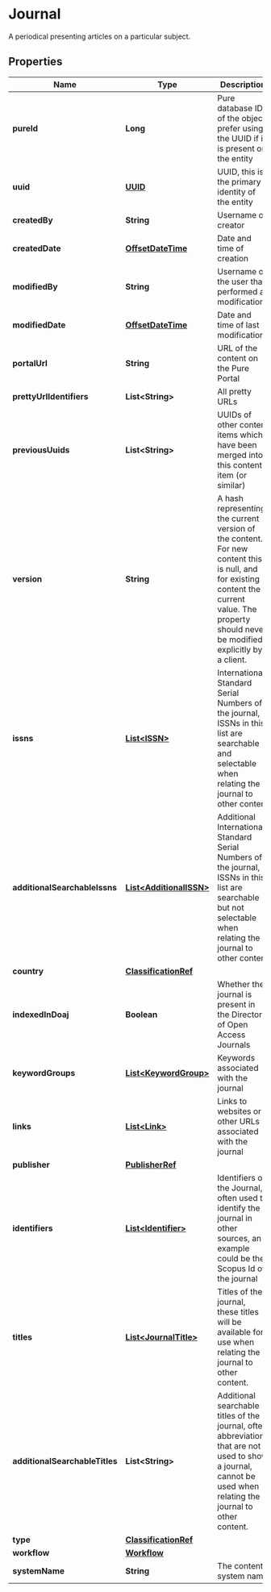 

# Journal

A periodical presenting articles on a particular subject.
## Properties

Name | Type | Description | Notes
------------ | ------------- | ------------- | -------------
**pureId** | **Long** | Pure database ID of the object, prefer using the UUID if it is present on the entity |  [optional] [readonly]
**uuid** | [**UUID**](UUID.md) | UUID, this is the primary identity of the entity |  [optional] [readonly]
**createdBy** | **String** | Username of creator |  [optional] [readonly]
**createdDate** | [**OffsetDateTime**](OffsetDateTime.md) | Date and time of creation |  [optional] [readonly]
**modifiedBy** | **String** | Username of the user that performed a modification |  [optional] [readonly]
**modifiedDate** | [**OffsetDateTime**](OffsetDateTime.md) | Date and time of last modification |  [optional] [readonly]
**portalUrl** | **String** | URL of the content on the Pure Portal |  [optional] [readonly]
**prettyUrlIdentifiers** | **List&lt;String&gt;** | All pretty URLs |  [optional] [readonly]
**previousUuids** | **List&lt;String&gt;** | UUIDs of other content items which have been merged into this content item (or similar) |  [optional] [readonly]
**version** | **String** | A hash representing the current version of the content. For new content this is null, and for existing content the current value. The property should never be modified explicitly by a client. |  [optional]
**issns** | [**List&lt;ISSN&gt;**](ISSN.md) | International Standard Serial Numbers of the journal, ISSNs in this list are searchable and selectable when relating the journal to other content |  [optional]
**additionalSearchableIssns** | [**List&lt;AdditionalISSN&gt;**](AdditionalISSN.md) | Additional International Standard Serial Numbers of the journal, ISSNs in this list are searchable but not selectable when relating the journal to other content |  [optional]
**country** | [**ClassificationRef**](ClassificationRef.md) |  |  [optional]
**indexedInDoaj** | **Boolean** | Whether the journal is present in the Directory of Open Access Journals |  [optional]
**keywordGroups** | [**List&lt;KeywordGroup&gt;**](KeywordGroup.md) | Keywords associated with the journal |  [optional]
**links** | [**List&lt;Link&gt;**](Link.md) | Links to websites or other URLs associated with the journal |  [optional]
**publisher** | [**PublisherRef**](PublisherRef.md) |  |  [optional]
**identifiers** | [**List&lt;Identifier&gt;**](Identifier.md) | Identifiers of the Journal, often used to identify the journal in other sources, an example could be the Scopus Id of the journal |  [optional]
**titles** | [**List&lt;JournalTitle&gt;**](JournalTitle.md) | Titles of the journal, these titles will be available for use when relating the journal to other content. |  [optional]
**additionalSearchableTitles** | **List&lt;String&gt;** | Additional searchable titles of the journal, often abbreviations that are not used to show a journal, cannot be used when relating the journal to other content. |  [optional]
**type** | [**ClassificationRef**](ClassificationRef.md) |  |  [optional]
**workflow** | [**Workflow**](Workflow.md) |  |  [optional]
**systemName** | **String** | The content system name |  [optional] [readonly]



